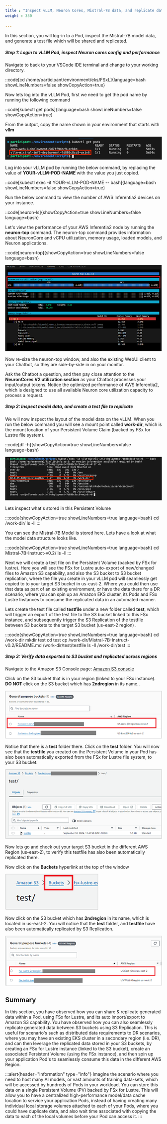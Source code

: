 ```yaml
---
title : "Inspect vLLM, Neuron Cores, Mistral-7B data, and replicate data"
weight : 330

---
```

In this section, you will log-in to a Pod, inspect the Mistral-7B  model data, and generate a test file which will be shared and replicated.

##### Step 1: Login to vLLM Pod, inspect Neuron cores config and performance

Navigate to back to your VSCode IDE terminal and change to your working directory.

::code[cd /home/participant/environment/eks/FSxL]{language=bash showLineNumbers=false showCopyAction=true}

Now lets log into the vLLM Pod, first we need to get the pod name by running the following command

::code[kubectl get pods]{language=bash showLineNumbers=false showCopyAction=true}

From the output, copy the name shown in your environment that starts with **vllm**

![vllm_name](/static/images/vllm_name.png)

Log into your vLLM pod by running the below command, by replacing the value of **YOUR-vLLM-POD-NAME** with the value you just copied.

::code[kubectl exec -it YOUR-vLLM-POD-NAME -- bash]{language=bash showLineNumbers=false showCopyAction=true}


Run the below command to view the number of AWS Inferentia2 devices on your instance.

::code[neuron-ls]{showCopyAction=true showLineNumbers=false language=bash}

Let's view the performance of your AWS Inferentia2 node by running the **neuron-top** command. The neuron-top command provides information about NeuronCore and vCPU utilization, memory usage, loaded models, and Neuron applications.

::code[neuron-top]{showCopyAction=true showLineNumbers=false language=bash}

![neuron-top](/static/images/neuron-top.png)

Now re-size the neuron-top window, and also the existing WebUI client to your Chatbot, so they are side-by-side in on your monitor.

Ask the Chatbot a question, and then pay close attention to the **NeuronCores V2 utilization section** as your Chatbot processes your input/output tokens. Notice the optimized performance of AWS Inferentia2, which is designed to use all available Neuron core utilization capacity to process a request.

##### Step 2: Inspect model data, and create a test file to replicate
We will now inspect the layout of the model data on the vLLM. When you run the below command you will see a mount point called **work-dir**, which is the mount location of your Persistent Volume Claim (backed by FSx for Lustre file system).

::code[df -h]{showCopyAction=true showLineNumbers=false language=bash}


![vllm_02](/static/images/vllm_02.png)

Lets inspect what's stored in this Persistent Volume

:::code{showCopyAction=true showLineNumbers=true language=bash}
cd /work-dir/
ls -ll
:::

You can see the Mistral-7B Model is stored here. Lets have a look at what the model data structure looks like.

:::code{showCopyAction=true showLineNumbers=true language=bash}
cd Mistral-7B-Instruct-v0.2/
ls -ll
:::

Next we will create a test file on the Persistent Volume (backed by FSx for lustre). Here you will see the FSx for Lustre auto-export of new/changed files to Amazon S3 capability, and also the S3 bucket to S3 bucket replication, where the file you create in your vLLM pod will seamlessly get copied to to your target S3 bucket in us-east-2. Where you could then use that data as part of an existing environment, or have the data there for a DR scenario, where you can spin up an Amazon EKS cluster, its Pods and FSx Lustre Instances to consume the replicated data in an automated manner.

Lets create the test file called **testfile** under a new folder called **test**, which will trigger an export of the test file to the S3 bucket linked to this FSx instance, and subsequently trigger the S3 Replication of the testfile between S3 buckets to the target S3 bucket (us-east-2 region) .

:::code{showCopyAction=true showLineNumbers=true language=bash}
cd /work-dir
mkdir test
cd test
cp /work-dir/Mistral-7B-Instruct-v0.2/README.md /work-dir/test/testfile
ls -ll /work-dir/test
:::



##### Step 3: Verify data exported to S3 bucket and replicated across regions

Navigate to the Amazon S3 Console page:  [Amazon S3 console](https://s3.console.aws.amazon.com)

Click on the S3 bucket that is in your region (linked to your FSx instance). **DO NOT** click on the S3 bucket which has **2ndregion** in its name..

![S3_console_1](/static/images/s3_console_1.png)

Notice that there is a **test** folder there. Click on the **test** folder. You will now see that the **testfile** you created on the Persistent Volume in your Pod has also been automatically exported from the FSx for Lustre file system, to your S3 bucket.

![testfile](/static/images/testfile.png)

Now lets go and check out your target S3 bucket in the different AWS Region (us-east-2), to verify this testfile has also been automatically replicated there.

Now click on the **Buckets** hyperlink at the top of the window

![buckets](/static/images/buckets.png)


Now click on the S3 bucket which has **2ndregion** in its name, which is located in us-east-2. You will notice that the **test** folder, and **testfile** have also been automatically replicated by S3 Replication.

![target_bucket](/static/images/target_bucket.png)


## Summary

In this section, you have observed how you can share & replicate generated data within a Pod, using FSx for Lustre, and its auto import/export to Amazon S3 capability. You have observed how you can also seamlessly replicate generated data between S3 buckets using S3 Replication. This is useful for scenario's such as distributed data requirements to DR scenarios, where you may have an existing EKS cluster in a secondary region (i.e. DR), and can then leverage the replicated data stored in your S3 buckets, by creating an FSx for Lustre instance (linked to the S3 bucket), create an associated Persistent Volume (using the FSx instance), and then spin up your application Pod's to seamlessly consume this data in the different AWS Region.

:::alert{header="Information" type="info"}
Imagine the scenario where you need to host many AI models, or vast amounts of training data-sets, which will be accessed by hundreds of Pods in your workload. You can store this data on a single Persistent Volume (PV) backed by FSx for Lustre. This will allow you to have a centralized high-performance model/data cache location to service your application Pods, instead of having creating many individual local storage volumes attached to each of your Pods, where you could have duplicate data, and also  wait time associated with copying the data to each of the local volumes before your Pod can access it.
:::

